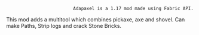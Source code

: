 							 Adapaxel is a 1.17 mod made using Fabric API.

This mod adds a multitool which combines pickaxe, axe and shovel. Can make Paths, Strip logs and crack Stone Bricks.

